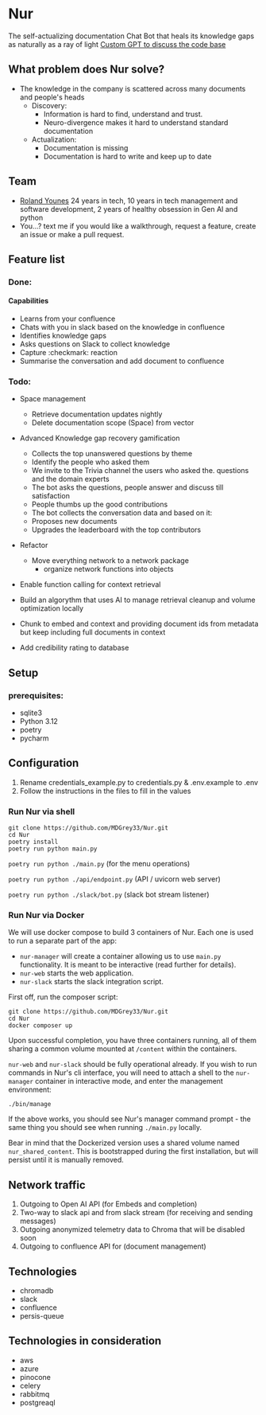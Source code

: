 # Nur
The self-actualizing documentation Chat Bot that 
heals its knowledge gaps as naturally as a ray of light
[Custom GPT to discuss the code base](https://chat.openai.com/g/g-zKBLXtfrD-shams-nur)

## What problem does Nur solve?
- The knowledge in the company is scattered across many documents and people's heads
  - Discovery:
    - Information is hard to find, understand and trust.
    - Neuro-divergence makes it hard to understand standard documentation
  - Actualization:
    - Documentation is missing
    - Documentation is hard to write and keep up to date

## Team
- [Roland Younes](https://www.linkedin.com/in/rolanday/) 
24 years in tech, 10 years in tech management 
and software development, 
2 years of healthy obsession in Gen AI and python
- You...? 
text me if you would like a walkthrough,
request a feature,
create an issue or make a pull request.

## Feature list

### Done:
#### Capabilities
- Learns from your confluence
- Chats with you in slack based on the knowledge in confluence
- Identifies knowledge gaps
- Asks questions on Slack to collect knowledge
- Capture :checkmark: reaction
- Summarise the conversation and add document to confluence

### Todo:
- Space management
  - Retrieve documentation updates nightly
  - Delete documentation scope (Space) from vector

- Advanced Knowledge gap recovery gamification
  - Collects the top unanswered questions by theme
  - Identify the people who asked them
  - We invite to the Trivia channel the users who asked the. questions and the domain experts
  - The bot asks the questions, people answer and discuss till satisfaction
  - People thumbs up the good contributions
  - The bot collects the conversation data and based on it:
  - Proposes new documents
  - Upgrades the leaderboard with the top contributors

- Refactor
  - Move everything network to a network package
    - organize network functions into objects

- Enable function calling for context retrieval

- Build an algorythm that uses AI to manage retrieval cleanup and volume optimization locally

- Chunk to embed and context and providing document ids from metadata but keep including full documents in context

- Add credibility rating to database



## Setup
### prerequisites:
- sqlite3
- Python 3.12
- poetry
- pycharm


## Configuration
1. Rename credentials_example.py to credentials.py & .env.example to .env
2. Follow the instructions in the files to fill in the values


### Run Nur via shell

````
git clone https://github.com/MDGrey33/Nur.git
cd Nur
poetry install
poetry run python main.py
````

`poetry run python ./main.py` (for the menu operations)

`poetry run python ./api/endpoint.py` (API / uvicorn web server)

`poetry run python ./slack/bot.py` (slack bot stream listener)

### Run Nur via Docker

We will use docker compose to build 3 containers of Nur. Each one is used to run a separate part of the app:
* `nur-manager` will create a container allowing us to use `main.py` functionality. It is meant to be interactive (read further for details).
* `nur-web` starts the web application.
* `nur-slack` starts the slack integration script.

First off, run the composer script:
```
git clone https://github.com/MDGrey33/Nur.git
cd Nur
docker composer up
```

Upon successful completion, you have three containers running, all of them sharing a common volume mounted at `/content` within the containers.

`nur-web` and `nur-slack` should be fully operational already. If you wish to run commands in Nur's cli interface, you will need to attach a shell to the `nur-manager` container in interactive mode, and enter the management environment:

```
./bin/manage
```

If the above works, you should see Nur's manager command prompt - the same thing you should see when running `./main.py` locally.

Bear in mind that the Dockerized version uses a shared volume named `nur_shared_content`. This is bootstrapped during the first installation, but will persist until it is manually removed.

## Network traffic

1. Outgoing to Open AI API (for Embeds and completion)
2. Two-way to slack api and from slack stream (for receiving and sending messages)
3. Outgoing anonymized telemetry data to Chroma that will be disabled soon
4. Outgoing to confluence API for (document management)

## Technologies
- chromadb
- slack
- confluence
- persis-queue
## Technologies in consideration
- aws
- azure
- pinocone
- celery
- rabbitmq
- postgreaql
